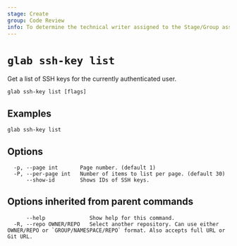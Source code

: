 ```yaml
---
stage: Create
group: Code Review
info: To determine the technical writer assigned to the Stage/Group associated with this page, see https://about.gitlab.com/handbook/product/ux/technical-writing/#assignments
---
```


<!--
This documentation is auto generated by a script.
Please do not edit this file directly. Run `make gen-docs` instead.
-->

# `glab ssh-key list`

Get a list of SSH keys for the currently authenticated user.

```plaintext
glab ssh-key list [flags]
```

## Examples

```plaintext
glab ssh-key list

```

## Options

```plaintext
  -p, --page int       Page number. (default 1)
  -P, --per-page int   Number of items to list per page. (default 30)
      --show-id        Shows IDs of SSH keys.
```

## Options inherited from parent commands

```plaintext
      --help              Show help for this command.
  -R, --repo OWNER/REPO   Select another repository. Can use either OWNER/REPO or `GROUP/NAMESPACE/REPO` format. Also accepts full URL or Git URL.
```
